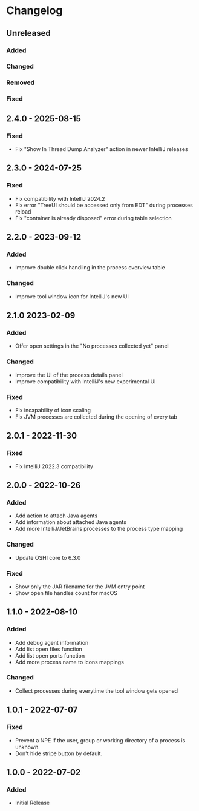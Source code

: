 # Changelog

## Unreleased

### Added

### Changed

### Removed

### Fixed

## 2.4.0 - 2025-08-15

### Fixed

- Fix "Show In Thread Dump Analyzer" action in newer IntelliJ releases

## 2.3.0 - 2024-07-25

### Fixed

- Fix compatibility with IntelliJ 2024.2
- Fix error "TreeUI should be accessed only from EDT" during processes reload
- Fix "container is already disposed" error during table selection

## 2.2.0 - 2023-09-12

### Added

- Improve double click handling in the process overview table

### Changed

- Improve tool window icon for IntelliJ's new UI

## 2.1.0 2023-02-09

### Added

- Offer open settings in the "No processes collected yet" panel

### Changed

- Improve the UI of the process details panel
- Improve compatibility with IntelliJ's new experimental UI

### Fixed

- Fix incapability of icon scaling
- Fix JVM processes are collected during the opening of every tab

## 2.0.1 - 2022-11-30

### Fixed

- Fix IntelliJ 2022.3 compatibility

## 2.0.0 - 2022-10-26

### Added

- Add action to attach Java agents
- Add information about attached Java agents
- Add more IntelliJ/JetBrains processes to the process type mapping

### Changed

- Update OSHI core to 6.3.0

### Fixed

- Show only the JAR filename for the JVM entry point
- Show open file handles count for macOS

## 1.1.0 - 2022-08-10

### Added

- Add debug agent information
- Add list open files function
- Add list open ports function
- Add more process name to icons mappings

### Changed

- Collect processes during everytime the tool window gets opened

## 1.0.1 - 2022-07-07

### Fixed

- Prevent a NPE if the user, group or working directory of a process is unknown.
- Don't hide stripe button by default.

## 1.0.0 - 2022-07-02

### Added

- Initial Release
